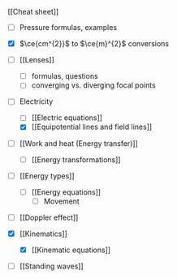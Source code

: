 [[Cheat sheet]] 
- [ ] Pressure formulas, examples
- [x] $\ce{cm^{2}}$ to $\ce{m}^{2}$ conversions

- [ ] [[Lenses]] 
	- [ ] formulas, questions
	- [ ] converging vs. diverging focal points

- [ ] Electricity
	- [ ] [[Electric equations]] 
	- [x] [[Equipotential lines and field lines]] 

- [ ] [[Work and heat (Energy transfer)]] 
	- [ ] [[Energy transformations]] 
- [ ] [[Energy types]] 
	- [ ] [[Energy equations]] 
		- [ ] Movement

- [ ] [[Doppler effect]] 

- [x] [[Kinematics]] 
	- [x] [[Kinematic equations]] 


- [ ] [[Standing waves]] 